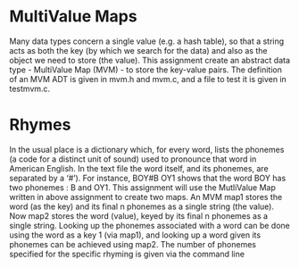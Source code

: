 # MultiValue Maps

Many data types concern a single value (e.g. a hash table), so that a string acts as both the key (by which we search for the data) and also as the object we need to store (the value).
This assignment create an abstract data type - MultiValue Map (MVM) - to store the key-value pairs. 
The definition of an MVM ADT is given in mvm.h and mvm.c, and a file to test it is given in testmvm.c.

# Rhymes
In the usual place is a dictionary which, for every word, lists the phonemes (a code for a distinct unit of sound) used to pronounce that word in American English. 
In the text file the word itself, and its phonemes, are separated by a ‘#’). For instance, BOY#B OY1 shows that the word BOY has two phonemes : B and OY1.
This assignment will use the MutliValue Map written in above assignment to create two maps. An MVM map1 stores the word (as the key) and its final n phonemes as a single string (the value). 
Now map2 stores the word (value), keyed by its final n phonemes as a single string. 
Looking up the phonemes associated with a word can be done using the word as a key 1 (via map1), and looking up a word given its phonemes can be achieved using map2.
The number of phonemes specified for the specific rhyming is given via the command line
